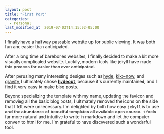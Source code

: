 ```yaml
---
layout: post
title: "First Post"
categories:
  - Personal
last_modified_at: 2019-07-03T14:15:02-05:00
---
```


I finally have a halfway passable website up for public viewing. It was both fun and easier than anticipated.

After a long time of barebones websites, I finally decided to make a bit more visually complicated website. Luckily, modern tools like jekyll have made this process far easier than ever anticipated.  
  
After perusing many interesting designs such as [hyde](https://github.com/poole/hyde), [kiko-now](https://github.com/aweekj/kiko-now), and [gravity](https://github.com/hemangsk/Gravity), 
I ultimately chose **[hydeout](https://github.com/fongandrew/hydeout)**, because it's currently maintained, and I find it very easy to make blog posts.  

Beyond specializing the template with my name, updating the favicon and removing all the basic blog posts, I ultimately removed the icons on the side that I felt were unnecessary.
I'm delighted by both how easy `jekyll` is to use and the abundance of beautiful templates all available open source.
It feels far more natural and intuitive to write in markdown and let the computer convert to html for me. I'm grateful to have discovered such a wonderful tool.


